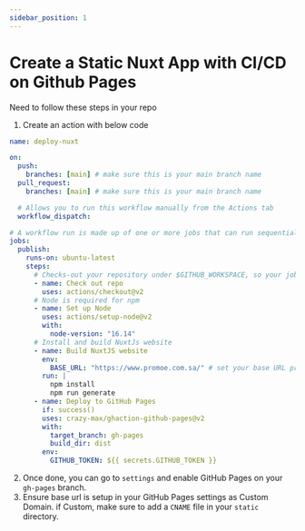 ```yaml
---
sidebar_position: 1
---
```


# Create a Static Nuxt App with CI/CD on Github Pages

Need to follow these steps in your repo

1. Create an action with below code

  ```yaml
  name: deploy-nuxt

  on:
    push:
      branches: [main] # make sure this is your main branch name
    pull_request:
      branches: [main] # make sure this is your main branch name

    # Allows you to run this workflow manually from the Actions tab
    workflow_dispatch:

  # A workflow run is made up of one or more jobs that can run sequentially or in parallel
  jobs:
    publish:
      runs-on: ubuntu-latest
      steps:
        # Checks-out your repository under $GITHUB_WORKSPACE, so your job can access it
        - name: Check out repo
          uses: actions/checkout@v2
        # Node is required for npm
        - name: Set up Node
          uses: actions/setup-node@v2
          with:
            node-version: "16.14"
        # Install and build NuxtJs website
        - name: Build NuxtJS website
          env:
            BASE_URL: "https://www.promoe.com.sa/" # set your base URL properly for links to work
          run: |
            npm install 
            npm run generate
        - name: Deploy to GitHub Pages
          if: success()
          uses: crazy-max/ghaction-github-pages@v2
          with:
            target_branch: gh-pages
            build_dir: dist
          env:
            GITHUB_TOKEN: ${{ secrets.GITHUB_TOKEN }}      
  ```
  
2. Once done, you can go to `settings` and enable GitHub Pages on your `gh-pages` branch.
3. Ensure base url is setup in your GitHub Pages settings as Custom Domain. if Custom, make sure to add a `CNAME` file in your `static` directory.
